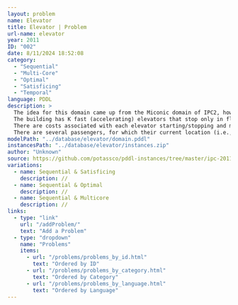 ```yaml
---
layout: problem
name: Elevator
title: Elevator | Problem
url-name: elevator
year: 2011
ID: "002"
date: 8/11/2024 18:52:08
category:
  - "Sequential"
  - "Multi-Core"
  - "Optimal"
  - "Satisficing"
  - "Temporal"
language: PDDL
description: >
  The idea for this domain came up from the Miconic domain of IPC2, however the domain has been designed from scratch. The scenario is the following: There is a building with N + 1 floors, numbered from 0 to N. The building can be separated in blocks of size M + 1, where M divides N. Adjacent blocks have a common floor. For example, suppose N = 12 and M = 4, then we have 13 floors in total (ranging from 0 to 12), which form 3 blocks of 5 floors each, being 0 to 4, 4 to 8, and 8 to 12.<br>
  The building has K fast (accelerating) elevators that stop only in floors that are multiples of M / 2 (so M has to be an even number). Each fast elevator has a capacity of X persons. Furthermore, within each block, there are L slow elevators, that stop at every floor of the block. Each slow elevator has a capacity of Y persons (usually Y < X).<br>
  There are costs associated with each elevator starting/stopping and moving. In particular, fast (accelerating) elevators have negligible cost of starting/stopping but have significant cost while moving. On the other hand, slow (constant speed) elevators have significant cost when starting/stopping and negligible cost while moving. Traveling times between floors are given for any type of elevator, taking into account the constant speed of the slow elevators and the constant acceleration of the fast elevators.<br>
  There are several passengers, for which their current location (i.e., the floor they are on) and their destination are given. The planning problem is to find a plan that moves the passengers to their destinations while it maximizes some criterion.<br>
modelPath: "../database/elevator/domain.pddl"
instancesPath: "../database/elevator/instances.zip"
author: "Unknown"
source: https://github.com/potassco/pddl-instances/tree/master/ipc-2011/domains/elevator-sequential-satisficing
variations:
  - name: Sequential & Satisficing
    description: //
  - name: Sequential & Optimal
    description: //
  - name: Sequential & Multicore
    description: //
links:
  - type: "link"
    url: "/addProblem/"
    text: "Add a Problem"
  - type: "dropdown"
    name: "Problems"
    items:
      - url: "/problems/problems_by_id.html"
        text: "Ordered by ID"
      - url: "/problems/problems_by_category.html"
        text: "Ordered by Category"
      - url: "/problems/problems_by_language.html"
        text: "Ordered by Language"
---
```

